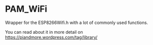 # PAM_WiFi

Wrapper for the ESP8266Wifi.h with a lot of commonly used functions.

You can read about it in more detail on https://piandmore.wordpress.com/tag/library/